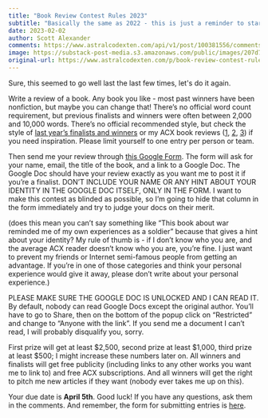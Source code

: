 ```yaml
---
title: "Book Review Contest Rules 2023"
subtitle: "Basically the same as 2022 - this is just a reminder to start working on entries"
date: 2023-02-02
author: Scott Alexander
comments: https://www.astralcodexten.com/api/v1/post/100381556/comments?&all_comments=true
image: https://substack-post-media.s3.amazonaws.com/public/images/207d7b88-e7b2-4494-92be-ae931f5c183c_2560x1587.jpeg
original-url: https://www.astralcodexten.com/p/book-review-contest-rules-2023
---
```

Sure, this seemed to go well last the last few times, let's do it again.

Write a review of a book. Any book you like - most past winners have been nonfiction, but maybe you can change that! There’s no official word count requirement, but previous finalists and winners were often between 2,000 and 10,000 words. There’s no official recommended style, but check the style of [last year’s finalists and winners](https://astralcodexten.substack.com/p/book-review-contest-2022-winners) or my ACX book reviews ([1](https://astralcodexten.substack.com/p/book-review-lifespan), [2](https://astralcodexten.substack.com/p/book-review-which-country-has-the), [3](https://astralcodexten.substack.com/p/book-review-arabian-nights)) if you need inspiration. Please limit yourself to one entry per person or team.

Then send me your review through [this Google Form](https://forms.gle/EY5LMzbJQvgYkgxt5). The form will ask for your name, email, the title of the book, and a link to a Google Doc. The Google Doc should have your review exactly as you want me to post it if you’re a finalist. DON’T INCLUDE YOUR NAME OR ANY HINT ABOUT YOUR IDENTITY IN THE GOOGLE DOC ITSELF, ONLY IN THE FORM. I want to make this contest as blinded as possible, so I’m going to hide that column in the form immediately and try to judge your docs on their merit.

(does this mean you can’t say something like “This book about war reminded me of my own experiences as a soldier” because that gives a hint about your identity? My rule of thumb is - if I don’t know who you are, and the average ACX reader doesn’t know who you are, you’re fine. I just want to prevent my friends or Internet semi-famous people from getting an advantage. If you’re in one of those categories and think your personal experience would give it away, please don’t write about your personal experience.)

PLEASE MAKE SURE THE GOOGLE DOC IS UNLOCKED AND I CAN READ IT. By default, nobody can read Google Docs except the original author. You’ll have to go to Share, then on the bottom of the popup click on “Restricted” and change to “Anyone with the link”. If you send me a document I can’t read, I will probably disqualify you, sorry.

First prize will get at least $2,500, second prize at least $1,000, third prize at least $500; I might increase these numbers later on. All winners and finalists will get free publicity (including links to any other works you want me to link to) and free ACX subscriptions. And all winners will get the right to pitch me new articles if they want (nobody ever takes me up on this).

Your due date is **April 5th**. Good luck! If you have any questions, ask them in the comments. And remember, the form for submitting entries is [here](https://forms.gle/EY5LMzbJQvgYkgxt5).
